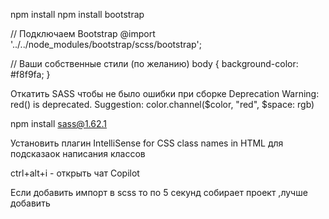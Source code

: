 npm install
npm install bootstrap

// Подключаем Bootstrap
@import '../../node_modules/bootstrap/scss/bootstrap';

// Ваши собственные стили (по желанию)
body {
background-color: #f8f9fa;
}

Откатить SASS чтобы не было ошибки при сборке Deprecation Warning: red() is deprecated. Suggestion:
color.channel($color, "red", $space: rgb)

npm install sass@1.62.1

Установить плагин IntelliSense for CSS class names in HTML для подсказаок написания классов

ctrl+alt+i - открыть чат Copilot

Если добавить импорт в scss то по 5 секунд собирает проект ,лучше добавить

  <link rel="stylesheet" href="node_modules/bootstrap/dist/css/bootstrap.css">

   <!-- Подключение Bootstrap JS -->
  <script src="node_modules/bootstrap/dist/js/bootstrap.bundle.min.js"></script>
  </body>
